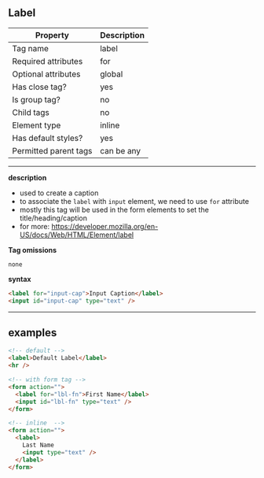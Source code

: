 ## Label

| Property              | Description |
| --------------------- | ----------- |
| Tag name              | label       |
| Required attributes   | for         |
| Optional attributes   | global      |
| Has close tag?        | yes         |
| Is group tag?         | no          |
| Child tags            | no          |
| Element type          | inline      |
| Has default styles?   | yes         |
| Permitted parent tags | can be any  |

---

**description**

- used to create a caption
- to associate the `label` with `input` element, we need to use `for` attribute
- mostly this tag will be used in the form elements to set the title/heading/caption
- for more: https://developer.mozilla.org/en-US/docs/Web/HTML/Element/label

**Tag omissions**

```
none
```

**syntax**

```html
<label for="input-cap">Input Caption</label>
<input id="input-cap" type="text" />
```

---

## examples

```html
<!-- default -->
<label>Default Label</label>
<hr />

<!-- with form tag -->
<form action="">
  <label for="lbl-fn">First Name</label>
  <input id="lbl-fn" type="text" />
</form>

<!-- inline  -->
<form action="">
  <label>
    Last Name
    <input type="text" />
  </label>
</form>
```

